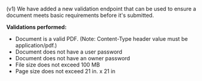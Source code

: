 (v1) We have added a new validation endpoint that can be used to ensure a document meets basic requirements before it's submitted.

**Validations performed:**
- Document is a valid PDF. (Note: Content-Type header value must be application/pdf.)
- Document does not have a user password
- Document does not have an owner password
- File size does not exceed 100 MB
- Page size does not exceed 21 in. x 21 in
